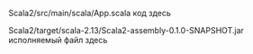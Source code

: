 Scala2/src/main/scala/App.scala   код здесь

Scala2/target/scala-2.13/Scala2-assembly-0.1.0-SNAPSHOT.jar   исполняемый файл здесь